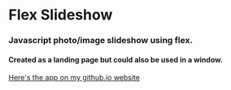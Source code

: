 # Flex Slideshow
### Javascript photo/image slideshow using flex.
#### Created as a landing page but could also be used in a window.

[Here's the app on my github.io website](https://kylbutlr.github.io/flex-slideshow/public/)